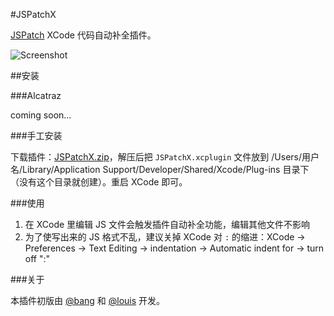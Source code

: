#JSPatchX

[JSPatch](https://github.com/bang590/JSPatch) XCode 代码自动补全插件。

![Screenshot](https://raw.github.com/bang590/JSPatchX/master/Resource/Screenshot.gif)

##安装

###Alcatraz

coming soon...

###手工安装

下载插件：[JSPatchX.zip](https://raw.github.com/bang590/JSPatchX/master/Resource/JSPatchX.zip)，解压后把 `JSPatchX.xcplugin` 文件放到 /Users/用户名/Library/Application Support/Developer/Shared/Xcode/Plug-ins 目录下（没有这个目录就创建）。重启 XCode 即可。

###使用

1. 在 XCode 里编辑 JS 文件会触发插件自动补全功能，编辑其他文件不影响
2. 为了使写出来的 JS 格式不乱，建议关掉 XCode 对 `:` 的缩进：XCode -> Preferences -> Text Editing -> indentation -> Automatic indent for -> turn off ":"

###关于

本插件初版由 [@bang](https://github.com/bang590) 和 [@louis](https://github.com/gabailey) 开发。